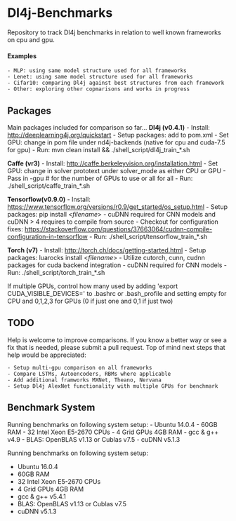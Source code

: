# Dl4j-Benchmarks

Repository to track Dl4j benchmarks in relation to well known frameworks on cpu and gpu.   

#### Examples
    - MLP: using same model structure used for all frameworks
    - Lenet: using same model structure used for all frameworks
    - Cifar10: comparing Dl4j against best structures from each framework 
    - Other: exploring other copmarisons and works in progress


## Packages
Main packages included for comparison so far...
**Dl4j (v0.4.1)**
    - Install: http://deeplearning4j.org/quickstart
    - Setup packages: add to pom.xml
    - Set GPU: change in pom file under nd4j-backends (native for cpu and cuda-7.5 for gpu) 
    - Run: mvn clean install && ./shell_script/dl4j_train_*.sh

**Caffe (vr3)**
    - Install: http://caffe.berkeleyvision.org/installation.html
    - Set GPU: change in solver prototext under solver_mode as either CPU or GPU
    - Pass in -gpu # for the number of GPUs to use or all for all
    - Run: ./shell_script/caffe_train_*.sh

**Tensorflow(v0.9.0)**
    - Install: https://www.tensorflow.org/versions/r0.9/get_started/os_setup.html
    - Setup packages: pip install \<*filename*>
    - cuDNN required for CNN models and cuDNN > 4 requires to compile from source
    - Checkout for configuration fixes: https://stackoverflow.com/questions/37663064/cudnn-compile-configuration-in-tensorflow
    - Run: ./shell_script/tensorflow_train_*.sh

**Torch (v7)**
    - Install: http://torch.ch/docs/getting-started.html 
    - Setup packages: luarocks install \<*filename*>
    - Utilize cutorch, cunn, cudnn packages for cuda backend integration 
    - cuDNN required for CNN models
    - Run: ./shell_script/torch_train_*.sh

If multiple GPUs, control how many used by adding 'export CUDA_VISIBLE_DEVICES=' to .bashrc or .bash_profile and setting empty for CPU and 0,1,2,3 for GPUs (0 if just one and 0,1 if just two) 

## TODO
Help is welcome to improve comparisons. If you know a better way or see a fix that is needed, please submit a pull request. Top of mind next steps that help would be appreciated:

    - Setup multi-gpu comparison on all frameworks
    - Compare LSTMs, Autoencoders, RBMs where applicable
    - Add additional framworks MXNet, Theano, Nervana
    - Setup Dl4j AlexNet functionality with multiple GPUs for benchmark


## Benchmark System 
Running benchmarks on following system setup:
    - Ubuntu 14.0.4
    - 60GB RAM 
    - 32 Intel Xeon E5-2670 CPUs
    - 4 Grid GPUs 4GB RAM
    - gcc & g++ v4.9
    - BLAS: OpenBLAS v1.13 or Cublas v7.5
    - cuDNN v5.1.3
  
Running benchmarks on following system setup:
  - Ubuntu 16.0.4
  - 60GB RAM 
  - 32 Intel Xeon E5-2670 CPUs
  - 4 Grid GPUs 4GB RAM
  - gcc & g++ v5.4.1
  - BLAS: OpenBLAS v1.13 or Cublas v7.5
  - cuDNN v5.1.3